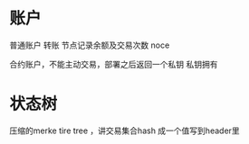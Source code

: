 
# 账户

普通账户 转账  节点记录余额及交易次数 noce

合约账户，不能主动交易，部署之后返回一个私钥  私钥拥有




# 状态树


压缩的merke tire tree ，讲交易集合hash 成一个值写到header里
